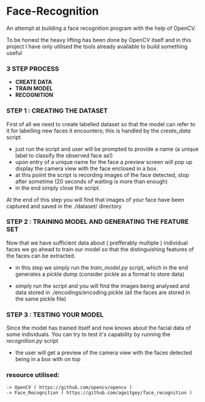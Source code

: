 # Face-Recognition
 An attempt at building a face recognition program with the help of OpenCV.
 
 To be honest the heavy lifting has been done by OpenCV itself and in this project I have only utilised the tools already available to build something useful

### 3 STEP PROCESS

* **CREATE DATA**
* **TRAIN MODEL**
* **RECOGNITION**

### STEP 1 : CREATING THE DATASET


First of all we need to create labelled dataset so that the model can refer to it for labelling new faces it encounters; this is handled by the *create_data* script

* just run the script and user will be prompted to provide a name (a unique label to classify the observed face as!)
* upon entry of a unique name for the face a preview screen will pop up display the camera view with the face enclosed in a box.
* at this poiint the script is recording images of the face detected, stop after sometime (20 seconds of waiting is more than enough)
* in the end simply close the script.

At the end of this step you will find that images of your face have been captured and saved in the ./dataset/<your-username> directory

### STEP 2 : TRAINING MODEL AND GENERATING THE FEATURE SET

Now that we have sufficient data about ( prefferably multiple ) individual faces we go ahead to train our model so that the distinguishing features of the faces can be extracted.

* in this step we simply run the *train_model.py* script, which in the end generates a pickle dump (consider pickle as a format to store data)

* simply run the script and you will find the images being analysed and data stored in ./encodings/encoding.pickle (all the faces are stored in the same pickle file)



### STEP 3 : TESTING YOUR MODEL

Since the model has trained itself and now knows about the facial data of some individuals. You can try to test it's capability by running the *recognition.py* script

* the  user will get a preview of the camera view with the faces detected being in a box with <predicted-username> on top







### resource utilised:
    -> OpenCV ( https://github.com/opencv/opencv )
    -> Face_Recognition ( https://github.com/ageitgey/face_recognition )